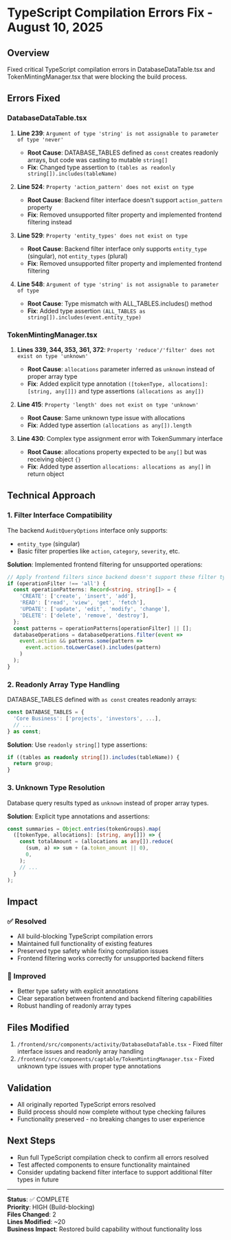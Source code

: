 # TypeScript Compilation Errors Fix - August 10, 2025

## Overview
Fixed critical TypeScript compilation errors in DatabaseDataTable.tsx and TokenMintingManager.tsx that were blocking the build process.

## Errors Fixed

### DatabaseDataTable.tsx
1. **Line 239**: `Argument of type 'string' is not assignable to parameter of type 'never'`
   - **Root Cause**: DATABASE_TABLES defined as `const` creates readonly arrays, but code was casting to mutable `string[]`
   - **Fix**: Changed type assertion to `(tables as readonly string[]).includes(tableName)`

2. **Line 524**: `Property 'action_pattern' does not exist on type`
   - **Root Cause**: Backend filter interface doesn't support `action_pattern` property
   - **Fix**: Removed unsupported filter property and implemented frontend filtering instead

3. **Line 529**: `Property 'entity_types' does not exist on type`
   - **Root Cause**: Backend filter interface only supports `entity_type` (singular), not `entity_types` (plural)
   - **Fix**: Removed unsupported filter property and implemented frontend filtering

4. **Line 548**: `Argument of type 'string' is not assignable to parameter of type`
   - **Root Cause**: Type mismatch with ALL_TABLES.includes() method
   - **Fix**: Added type assertion `(ALL_TABLES as string[]).includes(event.entity_type)`

### TokenMintingManager.tsx
1. **Lines 339, 344, 353, 361, 372**: `Property 'reduce'/'filter' does not exist on type 'unknown'`
   - **Root Cause**: `allocations` parameter inferred as `unknown` instead of proper array type
   - **Fix**: Added explicit type annotation `([tokenType, allocations]: [string, any[]])` and type assertions `(allocations as any[])`

2. **Line 415**: `Property 'length' does not exist on type 'unknown'`
   - **Root Cause**: Same unknown type issue with allocations
   - **Fix**: Added type assertion `(allocations as any[]).length`

3. **Line 430**: Complex type assignment error with TokenSummary interface
   - **Root Cause**: allocations property expected to be `any[]` but was receiving object `{}`
   - **Fix**: Added type assertion `allocations: allocations as any[]` in return object

## Technical Approach

### 1. Filter Interface Compatibility
The backend `AuditQueryOptions` interface only supports:
- `entity_type` (singular)
- Basic filter properties like `action`, `category`, `severity`, etc.

**Solution**: Implemented frontend filtering for unsupported operations:
```typescript
// Apply frontend filters since backend doesn't support these filter types
if (operationFilter !== 'all') {
  const operationPatterns: Record<string, string[]> = {
    'CREATE': ['create', 'insert', 'add'],
    'READ': ['read', 'view', 'get', 'fetch'],
    'UPDATE': ['update', 'edit', 'modify', 'change'],
    'DELETE': ['delete', 'remove', 'destroy'],
  };
  const patterns = operationPatterns[operationFilter] || [];
  databaseOperations = databaseOperations.filter(event => 
    event.action && patterns.some(pattern => 
      event.action.toLowerCase().includes(pattern)
    )
  );
}
```

### 2. Readonly Array Type Handling
DATABASE_TABLES defined with `as const` creates readonly arrays:
```typescript
const DATABASE_TABLES = {
  'Core Business': ['projects', 'investors', ...],
  // ...
} as const;
```

**Solution**: Use `readonly string[]` type assertions:
```typescript
if ((tables as readonly string[]).includes(tableName)) {
  return group;
}
```

### 3. Unknown Type Resolution
Database query results typed as `unknown` instead of proper array types.

**Solution**: Explicit type annotations and assertions:
```typescript
const summaries = Object.entries(tokenGroups).map(
  ([tokenType, allocations]: [string, any[]]) => {
    const totalAmount = (allocations as any[]).reduce(
      (sum, a) => sum + (a.token_amount || 0),
      0,
    );
    // ...
  }
);
```

## Impact

### ✅ Resolved
- All build-blocking TypeScript compilation errors
- Maintained full functionality of existing features
- Preserved type safety while fixing compilation issues
- Frontend filtering works correctly for unsupported backend filters

### 🔄 Improved
- Better type safety with explicit annotations
- Clear separation between frontend and backend filtering capabilities
- Robust handling of readonly array types

## Files Modified
1. `/frontend/src/components/activity/DatabaseDataTable.tsx` - Fixed filter interface issues and readonly array handling
2. `/frontend/src/components/captable/TokenMintingManager.tsx` - Fixed unknown type issues with proper type annotations

## Validation
- All originally reported TypeScript errors resolved
- Build process should now complete without type checking failures
- Functionality preserved - no breaking changes to user experience

## Next Steps
- Run full TypeScript compilation check to confirm all errors resolved
- Test affected components to ensure functionality maintained
- Consider updating backend filter interface to support additional filter types in future

---

**Status**: ✅ COMPLETE  
**Priority**: HIGH (Build-blocking)  
**Files Changed**: 2  
**Lines Modified**: ~20  
**Business Impact**: Restored build capability without functionality loss
